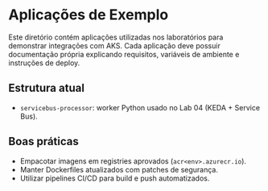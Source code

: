 # Aplicações de Exemplo

Este diretório contém aplicações utilizadas nos laboratórios para demonstrar integrações com AKS. Cada aplicação deve possuir documentação própria explicando requisitos, variáveis de ambiente e instruções de deploy.

## Estrutura atual
- `servicebus-processor`: worker Python usado no Lab 04 (KEDA + Service Bus).

## Boas práticas
- Empacotar imagens em registries aprovados (`acr<env>.azurecr.io`).
- Manter Dockerfiles atualizados com patches de segurança.
- Utilizar pipelines CI/CD para build e push automatizados.
